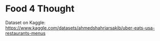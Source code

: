 # Food 4 Thought

Dataset on Kaggle: https://www.kaggle.com/datasets/ahmedshahriarsakib/uber-eats-usa-restaurants-menus

